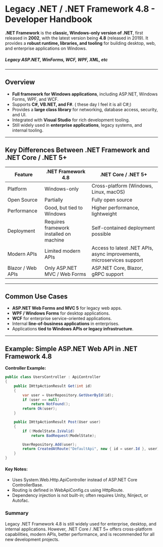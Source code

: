 # Legacy .NET / .NET Framework 4.8 - Developer Handbook

**.NET Framework** is the **classic, Windows-only version of .NET**, first released in **2002**, with the latest version being **4.8** (released in 2019). It provides a **robust runtime, libraries, and tooling** for building desktop, web, and enterprise applications on Windows.

##### Legacy ASP.NET, WinForms, WCF, WPF, XML, etc

---

## Overview

- **Full framework for Windows applications**, including ASP.NET, Windows Forms, WPF, and WCF.  
- Supports **C#, VB.NET, and F#**.  ( these day I feel it is all C#;)
- Provides a **large class library** for networking, database access, security, and UI.  
- Integrated with **Visual Studio** for rich development tooling.  
- Still widely used in **enterprise applications**, legacy systems, and internal tooling.  

---

## Key Differences Between .NET Framework and .NET Core / .NET 5+

| Feature | .NET Framework 4.8 | .NET Core / .NET 5+ |
|---------|------------------|--------------------|
| Platform | Windows-only | Cross-platform (Windows, Linux, macOS) |
| Open Source | Partially | Fully open source |
| Performance | Good, but tied to Windows | Higher performance, lightweight |
| Deployment | Requires framework installed on machine | Self-contained deployment possible |
| Modern APIs | Limited modern APIs | Access to latest .NET APIs, async improvements, microservices support |
| Blazor / Web APIs | Only ASP.NET MVC / Web Forms | ASP.NET Core, Blazor, gRPC support |

---

## Common Use Cases

- **ASP.NET Web Forms and MVC 5** for legacy web apps.  
- **WPF / Windows Forms** for desktop applications.  
- **WCF** for enterprise service-oriented applications.  
- Internal **line-of-business applications** in enterprises.  
- Applications **tied to Windows APIs or legacy infrastructure**.  

---

## Example: Simple ASP.NET Web API in .NET Framework 4.8

**Controller Example:**
```csharp
public class UsersController : ApiController
{
    public IHttpActionResult Get(int id)
    {
        var user = UserRepository.GetUserById(id);
        if (user == null)
            return NotFound();
        return Ok(user);
    }

    public IHttpActionResult Post(User user)
    {
        if (!ModelState.IsValid)
            return BadRequest(ModelState);

        UserRepository.Add(user);
        return CreatedAtRoute("DefaultApi", new { id = user.Id }, user);
    }
}
```

#### Key Notes:

* Uses System.Web.Http.ApiController instead of ASP.NET Core ControllerBase.
* Routing is defined in WebApiConfig.cs using HttpRoute.
* Dependency injection is not built-in; often requires Unity, Ninject, or Autofac.

### Summary

Legacy .NET Framework 4.8 is still widely used for enterprise, desktop, and internal applications. However, .NET Core / .NET 5+ offers cross-platform capabilities, modern APIs, better performance, and is recommended for all new development projects.